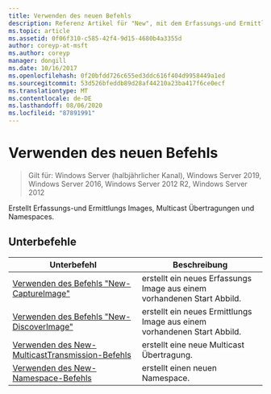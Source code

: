 ```yaml
---
title: Verwenden des neuen Befehls
description: Referenz Artikel für "New", mit dem Erfassungs-und Ermittlungs Images, Multicast Übertragungen und Namespaces erstellt werden.
ms.topic: article
ms.assetid: 0f06f310-c585-42f4-9d15-4680b4a3355d
author: coreyp-at-msft
ms.author: coreyp
manager: dongill
ms.date: 10/16/2017
ms.openlocfilehash: 0f20bfdd726c655ed3ddc616f404d9958449a1ed
ms.sourcegitcommit: 53d526bfeddb89d28af44210a23ba417f6ce0ecf
ms.translationtype: MT
ms.contentlocale: de-DE
ms.lasthandoff: 08/06/2020
ms.locfileid: "87891991"
---
```

# <a name="using-the-new-command"></a>Verwenden des neuen Befehls

> Gilt für: Windows Server (halbjährlicher Kanal), Windows Server 2019, Windows Server 2016, Windows Server 2012 R2, Windows Server 2012

Erstellt Erfassungs-und Ermittlungs Images, Multicast Übertragungen und Namespaces.

## <a name="subcommands"></a>Unterbefehle
|Unterbefehl|Beschreibung|
|-------|--------|
|[Verwenden des Befehls "New-CaptureImage"](using-the-new-captureimage-command.md)|erstellt ein neues Erfassungs Image aus einem vorhandenen Start Abbild.|
|[Verwenden des Befehls "New-DiscoverImage"](using-the-new-discoverimage-command.md)|erstellt ein neues Ermittlungs Image aus einem vorhandenen Start Abbild.|
|[Verwenden des New-MulticastTransmission-Befehls](using-the-new-multicasttransmission-command.md)|erstellt eine neue Multicast Übertragung.|
|[Verwenden des New-Namespace-Befehls](using-the-new-namespace-command.md)|erstellt einen neuen Namespace.|
